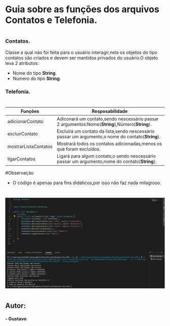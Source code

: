 # Guia sobre as funções dos arquivos Contatos e Telefonia.
#
### Contatos.
Classe a qual não foi feita para o usuário interagir,nela os objetos do tipo contatos são criados e devem ser mantidos privados do usuário.O objeto leva 2 atributos:
* Nome do tipo **String**.
* Numero do tipo  **String**.

### Telefonia.
#
| Funções  | Resposabilidade |
| ------------- | ------------- |
|adicionarContato | Adiconará um contato,sendo nescessário passar 2 argumentos:Nome(**String**),Número(**String**).  |
|excluirContato | Excluirá um contato da lista,sendo nescessário passar um argumento,o nome do contato(**String**). |
|mostrarListaContatos | Mostrará todos os contatos adicionadas,menos os que foram excluídos. |
|ligarContatos | Ligará para algum contato,o sendo nescessário passar um argumento,nome do contato(**String**).  |
 
#Observação
* O código é apenas para fins didáticos,por isso não faz nada milagroso.
#
![Comportamento Esperado](<../../imagens/Captura de tela 2023-09-20 113443.png>)
#
## Autor:
#### - Gustavo